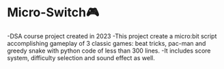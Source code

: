# Micro-Switch🎮
-DSA course project created in 2023
-This project create a micro:bit script accomplishing gameplay of 3 classic games: beat tricks, pac-man and greedy snake with python code of less than 300 lines.
-It includes score system, difficulty selection and sound effect as well.
